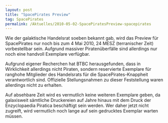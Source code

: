 ```yaml
---
layout: post
title: "SpacePirates Preview"
tag: SpacePirates
permalink: /Aktuelles/2010-05-02-SpacePiratesPreview-spacepirates
---
```



Wie der galaktische Handelsrat soeben bekannt gab, wird das Preview für SpacePirates nur noch bis zum 4 Mai 2010, 24 MESZ (terranischer Zeit) vorbestellbar sein. Aufgrund massiver Piratenüberfälle sind allerdings nur noch eine handvoll Exemplare verfügbar.

Aufgrund eigener Recherchen hat BTBC herausgefunden, dass in Wirklichkeit allerdings nicht Piraten, sondern reservierte Exemplare für ranghohe Mitglieder des Handelsrats für die SpacePirates-Knappheit verantwortlich sind. Offizielle Stellungsnahmen zu dieser Feststellung waren allerdings nicht zu erhalten.

Auf absehbare Zeit wird es vermutlich keine weiteren Exemplare geben, da galaxisweit sämtliche Druckereien auf Jahre hinaus mit dem Druck der Enzyclopaedia Piratica beschäftigt sein werden. Wer daher jetzt nicht zugreift, wird vermutlich noch lange auf sein gedrucktes Exemplar warten müssen.
